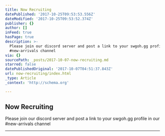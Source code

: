```yaml
---
title: Now Recruiting
datePublished: '2017-10-25T09:53:53.556Z'
dateModified: '2017-10-25T09:53:52.374Z'
publisher: {}
author: []
inFeed: true
hasPage: true
description: >-
  Please join our discord server and post a link to your swgoh.gg profile in our
  #new-arrivals channel
via: {}
sourcePath: _posts/2017-10-07-now-recruiting.md
starred: false
datePublishedOriginal: '2017-10-07T04:51:37.843Z'
url: now-recruiting/index.html
_type: Article
_context: 'http://schema.org'

---
```

<article style=""><h1>Now Recruiting</h1><p>Please join our discord server and post a link to your swgoh.gg profile in our #new-arrivals channel</p></article>

---